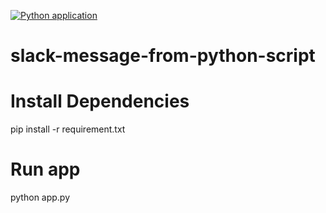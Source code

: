 [![Python application](https://github.com/Cschau0701vip/slack-message-from-python-script/actions/workflows/python-app.yml/badge.svg)](https://github.com/Cschau0701vip/slack-message-from-python-script/actions/workflows/python-app.yml)
# slack-message-from-python-script
# Install Dependencies
pip install -r requirement.txt  
# Run app
python app.py

